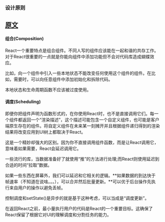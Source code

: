 ### 设计原则

[原文](https://reactjs.org/docs/design-principles.html)
---

#### 组合(Composition)

React一个重要特点是组合组件。不同人写的组件应该能在一起和谐的共存工作。对于React很重要的一点就是你能向组件中添加功能但不会对代码库造成蝴蝶效应。

比如，向一个组件中引入一些本地状态不能改变任何使用这个组件的组件。在比如，需要时，可以向任意组件中添加初始化和拆除代码。

本地状态和生命周期函数不应该被过度使用。

#### 调度(Scheduling)

即便你把组件声明为函数形式的，在你使用React时，也不是直接调用它们。每一个组件都返回一个“渲染描述”，这个描述可能包含一个自定义组件，也可能是客户端原生存在的组件。将自定义组件在未来某一刻摊开并且根据组件递归得到的渲染结果将改变应用到UI树上都取决于React。

这是一个精妙却强大的区别。因为你不直接调用组件函数，而是让React调用它，意味着如果需要，React会延迟调用它。

一些流行的库，当数据准备好了就使用“推”的方法进行处理;而React则使用延迟到合适的时间“拉取”数据。

如果一些东西在屏幕外，我们可以延迟和它相关的逻辑。**如果数据的到达快于帧速率（不知道在说啥。。。），可以合并然后批量更新。**可以优于后台操作先执行来自用户的操作以避免丢帧。

控制调度和setState()是异步的就是基于这种考虑，可以当成是“调度更新”。

在返回React之前，最小量执行用户的代码是React的一个重要目标。这确保了React保留了根据它对UI的理解调度和分割任务的能力。
